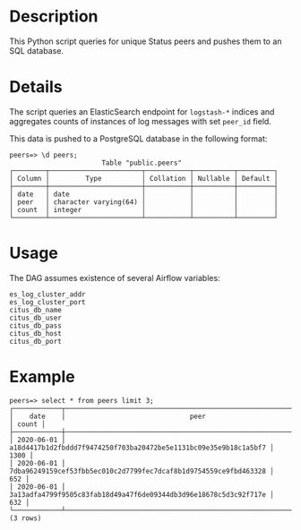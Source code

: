 # Description

This Python script queries for unique Status peers and pushes them to an SQL database.

# Details

The script queries an ElasticSearch endpoint for `logstash-*` indices and aggregates counts of instances of log messages with set `peer_id` field.

This data is pushed to a PostgreSQL database in the following format:
```
peers=> \d peers;
                       Table "public.peers"
┌────────┬───────────────────────┬───────────┬──────────┬─────────┐
│ Column │         Type          │ Collation │ Nullable │ Default │
├────────┼───────────────────────┼───────────┼──────────┼─────────┤
│ date   │ date                  │           │          │         │
│ peer   │ character varying(64) │           │          │         │
│ count  │ integer               │           │          │         │
└────────┴───────────────────────┴───────────┴──────────┴─────────┘
```

# Usage

The DAG assumes existence of several Airflow variables:
```
es_log_cluster_addr
es_log_cluster_port
citus_db_name
citus_db_user
citus_db_pass
citus_db_host
citus_db_port
```

# Example

```
peers=> select * from peers limit 3;
┌────────────┬──────────────────────────────────────────────────────────────────┬───────┐
│    date    │                               peer                               │ count │
├────────────┼──────────────────────────────────────────────────────────────────┼───────┤
│ 2020-06-01 │ a18d4417b1d2fbddd7f9474250f703ba20472be5e1131bc09e35e9b18c1a5bf7 │  1300 │
│ 2020-06-01 │ 7dba96249159cef53fbb5ec010c2d7799fec7dcaf8b1d9754559ce9fbd463328 │   652 │
│ 2020-06-01 │ 3a13adfa4799f9505c83fab18d49a47f6de09344db3d96e18678c5d3c92f717e │   632 │
└────────────┴──────────────────────────────────────────────────────────────────┴───────┘
(3 rows)
```
